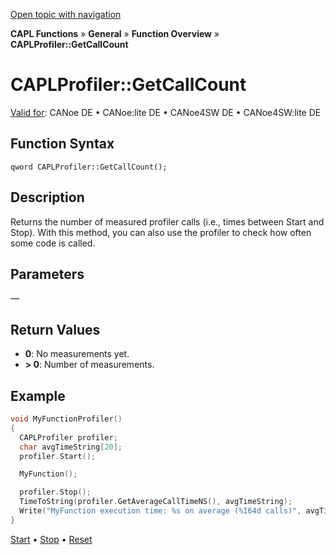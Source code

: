 [Open topic with navigation](../../../../../CANoeDEFamily.htm#Topics/CAPLFunctions/Other/Methods/CAPLfunctionCAPLProfilerGetCallCount.md)

**CAPL Functions** » **General** » **Function Overview** » **CAPLProfiler::GetCallCount**

# CAPLProfiler::GetCallCount

[Valid for](../../../Shared/FeatureAvailability.md): CANoe DE • CANoe:lite DE • CANoe4SW DE • CANoe4SW:lite DE

## Function Syntax

```
qword CAPLProfiler::GetCallCount();
```

## Description

Returns the number of measured profiler calls (i.e., times between Start and Stop). With this method, you can also use the profiler to check how often some code is called.

## Parameters

—

## Return Values

- **0**: No measurements yet.
- **> 0**: Number of measurements.

## Example

```c
void MyFunctionProfiler()
{
  CAPLProfiler profiler;
  char avgTimeString[20];
  profiler.Start();

  MyFunction();

  profiler.Stop();
  TimeToString(profiler.GetAverageCallTimeNS(), avgTimeString);
  Write("MyFunction execution time: %s on average (%I64d calls)", avgTimeString, profiler.GetCallCount());
}
```

[Start](CAPLfunctionCAPLProfilerStart.md) • [Stop](CAPLfunctionCAPLProfilerStop.md) • [Reset](CAPLfunctionCAPLProfilerReset.md)

